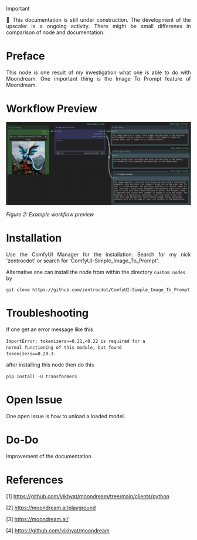 > [!IMPORTANT]  
> <p align="justify">🚧 This documentation is still under 
> construction. The development of the upscaler is a ongoing 
> activity. There might be small differenes in comparison of 
> node and documentation.</p>

# Preface

<p align="justify">This node is one result of my investigation
what one is able to do with Moondream. One important thing is
the Image To Prompt feature of Moondream.</p>

# Workflow Preview

<img src="./images/workflow_preview.png" alt="workflow preview" width="1024">
<p><i>Figure 2: Example workflow preview</i></p>

# Installation

<p align="justify">Use the ComfyUI Manager for the installation.
Search for my nick 'zentrocdot' or search for 'ComfyUI-Simple_Image_To_Prompt'.</p>

Alternative one can install the node from within the directory <code>custom_nodes</code> by

```
git clone https://github.com/zentrocdot/ComfyUI-Simple_Image_To_Prompt
```

# Troubleshooting

If one get an error message like this 

<code>ImportError: tokenizers>=0.21,<0.22 is required for a normal functioning of this module, but found tokenizers==0.20.3.</code>

after installing this node then do this

```pip install -U transformers```

# Open Issue

<p align="justify">One open issue is how to unload a loaded model.</p>

# Do-Do

Improvement of the documentation.

# References

[1] https://github.com/vikhyat/moondream/tree/main/clients/python

[2] https://moondream.ai/playground

[3] https://moondream.ai/

[4] https://github.com/vikhyat/moondream
